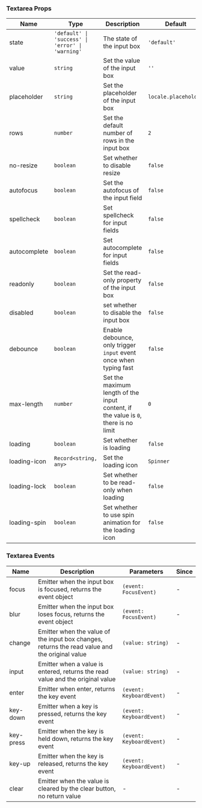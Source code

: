### Textarea Props

| Name         | Type                                             | Description                                                                         | Default              | Since   |
| ------------ | ------------------------------------------------ | ----------------------------------------------------------------------------------- | -------------------- | ------- |
| state        | `'default' \| 'success' \| 'error' \| 'warning'` | The state of the input box                                                          | `'default'`          | -       |
| value        | `string`                                         | Set the value of the input box                                                      | `''`                 | -       |
| placeholder  | `string`                                         | Set the placeholder of the input box                                                | `locale.placeholder` | -       |
| rows         | `number`                                         | Set the default number of rows in the input box                                     | `2`                  | -       |
| no-resize    | `boolean`                                        | Set whether to disable resize                                                       | `false`              | -       |
| autofocus    | `boolean`                                        | Set the autofocus of the input field                                                | `false`              | -       |
| spellcheck   | `boolean`                                        | Set spellcheck for input fields                                                     | `false`              | -       |
| autocomplete | `boolean`                                        | Set autocomplete for input fields                                                   | `false`              | -       |
| readonly     | `boolean`                                        | Set the read-only property of the input box                                         | `false`              | -       |
| disabled     | `boolean`                                        | set whether to disable the input box                                                | `false`              | -       |
| debounce     | `boolean`                                        | Enable debounce, only trigger `input` event once when typing fast                   | `false`              | -       |
| max-length   | `number`                                         | Set the maximum length of the input content, if the value is `0`, there is no limit | `0`                  | -       |
| loading      | `boolean`                                        | Set whether is loading                                                              | `false`              | `2.0.0` |
| loading-icon | `Record<string, any>`                            | Set the loading icon                                                                | `Spinner`            | `2.0.0` |
| loading-lock | `boolean`                                        | Set whether to be read-only when loading                                            | `false`              | `2.0.0` |
| loading-spin | `boolean`                                        | Set whether to use spin animation for the loading icon                              | `false`              | `2.0.0` |

### Textarea Events

| Name      | Description                                                                                    | Parameters               | Since |
| --------- | ---------------------------------------------------------------------------------------------- | ------------------------ | ----- |
| focus     | Emitter when the input box is focused, returns the event object                                | `(event: FocusEvent)`    | -     |
| blur      | Emitter when the input box loses focus, returns the event object                               | `(event: FocusEvent)`    | -     |
| change    | Emitter when the value of the input box changes, returns the read value and the original value | `(value: string)`        | -     |
| input     | Emitter when a value is entered, returns the read value and the original value                 | `(value: string)`        | -     |
| enter     | Emitter when enter, returns the key event                                                      | `(event: KeyboardEvent)` | -     |
| key-down  | Emitter when a key is pressed, returns the key event                                           | `(event: KeyboardEvent)` | -     |
| key-press | Emitter when the key is held down, returns the key event                                       | `(event: KeyboardEvent)` | -     |
| key-up    | Emitter when the key is released, returns the key event                                        | `(event: KeyboardEvent)` | -     |
| clear     | Emitter when the value is cleared by the clear button, no return value                         | -                        | -     |
